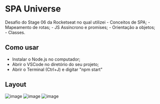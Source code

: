 # SPA Universe
Desafio do Stage 06 da Rocketseat no qual utilizei - Conceitos de SPA; - Mapeamento de rotas; - JS Assíncrono e promises; - Orientação a objetos; - Classes.


## Como usar
- Instalar o Node.js no computador;
- Abrir o VSCode no diretório do seu projeto;
- Abrir o Terminal (Ctrl+J) e digitar "npm start"


## Layout
![image](https://user-images.githubusercontent.com/94807208/168671996-8f9dfd43-c222-4feb-aa1a-3ee283af1393.png)
![image](https://user-images.githubusercontent.com/94807208/168672050-0a305471-27c8-4051-a17c-b05ee5204c36.png)
![image](https://user-images.githubusercontent.com/94807208/168672093-ca2e386d-a7f5-4eba-b3da-6e0497fae25a.png)
